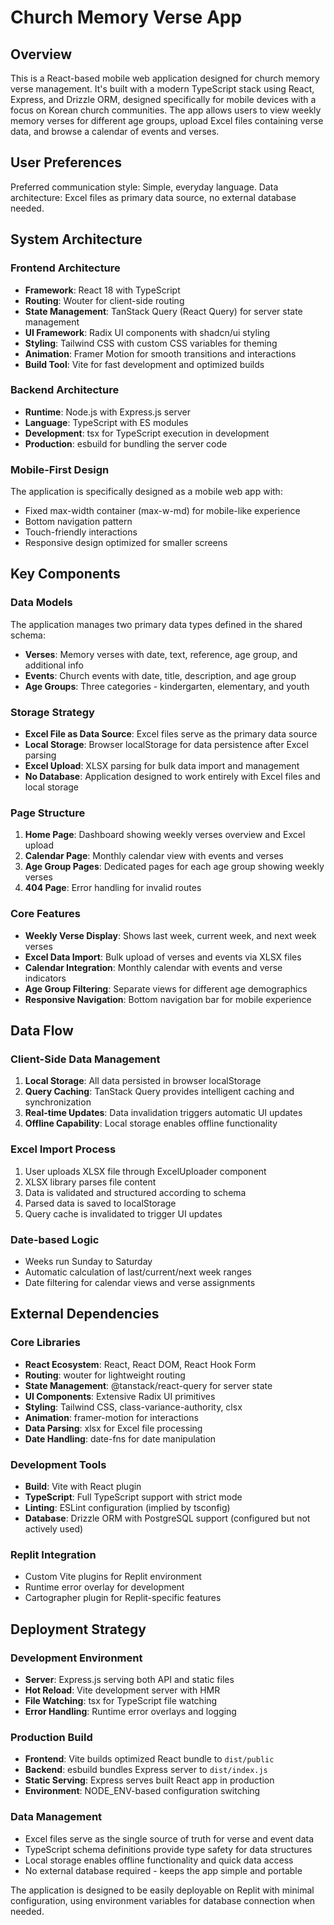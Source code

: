 # Church Memory Verse App

## Overview

This is a React-based mobile web application designed for church memory verse management. It's built with a modern TypeScript stack using React, Express, and Drizzle ORM, designed specifically for mobile devices with a focus on Korean church communities. The app allows users to view weekly memory verses for different age groups, upload Excel files containing verse data, and browse a calendar of events and verses.

## User Preferences

Preferred communication style: Simple, everyday language.
Data architecture: Excel files as primary data source, no external database needed.

## System Architecture

### Frontend Architecture
- **Framework**: React 18 with TypeScript
- **Routing**: Wouter for client-side routing
- **State Management**: TanStack Query (React Query) for server state management
- **UI Framework**: Radix UI components with shadcn/ui styling
- **Styling**: Tailwind CSS with custom CSS variables for theming
- **Animation**: Framer Motion for smooth transitions and interactions
- **Build Tool**: Vite for fast development and optimized builds

### Backend Architecture
- **Runtime**: Node.js with Express.js server
- **Language**: TypeScript with ES modules
- **Development**: tsx for TypeScript execution in development
- **Production**: esbuild for bundling the server code

### Mobile-First Design
The application is specifically designed as a mobile web app with:
- Fixed max-width container (max-w-md) for mobile-like experience
- Bottom navigation pattern
- Touch-friendly interactions
- Responsive design optimized for smaller screens

## Key Components

### Data Models
The application manages two primary data types defined in the shared schema:
- **Verses**: Memory verses with date, text, reference, age group, and additional info
- **Events**: Church events with date, title, description, and age group
- **Age Groups**: Three categories - kindergarten, elementary, and youth

### Storage Strategy
- **Excel File as Data Source**: Excel files serve as the primary data source
- **Local Storage**: Browser localStorage for data persistence after Excel parsing
- **Excel Upload**: XLSX parsing for bulk data import and management
- **No Database**: Application designed to work entirely with Excel files and local storage

### Page Structure
1. **Home Page**: Dashboard showing weekly verses overview and Excel upload
2. **Calendar Page**: Monthly calendar view with events and verses
3. **Age Group Pages**: Dedicated pages for each age group showing weekly verses
4. **404 Page**: Error handling for invalid routes

### Core Features
- **Weekly Verse Display**: Shows last week, current week, and next week verses
- **Excel Data Import**: Bulk upload of verses and events via XLSX files
- **Calendar Integration**: Monthly calendar with events and verse indicators
- **Age Group Filtering**: Separate views for different age demographics
- **Responsive Navigation**: Bottom navigation bar for mobile experience

## Data Flow

### Client-Side Data Management
1. **Local Storage**: All data persisted in browser localStorage
2. **Query Caching**: TanStack Query provides intelligent caching and synchronization
3. **Real-time Updates**: Data invalidation triggers automatic UI updates
4. **Offline Capability**: Local storage enables offline functionality

### Excel Import Process
1. User uploads XLSX file through ExcelUploader component
2. XLSX library parses file content
3. Data is validated and structured according to schema
4. Parsed data is saved to localStorage
5. Query cache is invalidated to trigger UI updates

### Date-based Logic
- Weeks run Sunday to Saturday
- Automatic calculation of last/current/next week ranges
- Date filtering for calendar views and verse assignments

## External Dependencies

### Core Libraries
- **React Ecosystem**: React, React DOM, React Hook Form
- **Routing**: wouter for lightweight routing
- **State Management**: @tanstack/react-query for server state
- **UI Components**: Extensive Radix UI primitives
- **Styling**: Tailwind CSS, class-variance-authority, clsx
- **Animation**: framer-motion for interactions
- **Data Parsing**: xlsx for Excel file processing
- **Date Handling**: date-fns for date manipulation

### Development Tools
- **Build**: Vite with React plugin
- **TypeScript**: Full TypeScript support with strict mode
- **Linting**: ESLint configuration (implied by tsconfig)
- **Database**: Drizzle ORM with PostgreSQL support (configured but not actively used)

### Replit Integration
- Custom Vite plugins for Replit environment
- Runtime error overlay for development
- Cartographer plugin for Replit-specific features

## Deployment Strategy

### Development Environment
- **Server**: Express.js serving both API and static files
- **Hot Reload**: Vite development server with HMR
- **File Watching**: tsx for TypeScript file watching
- **Error Handling**: Runtime error overlays and logging

### Production Build
- **Frontend**: Vite builds optimized React bundle to `dist/public`
- **Backend**: esbuild bundles Express server to `dist/index.js`
- **Static Serving**: Express serves built React app in production
- **Environment**: NODE_ENV-based configuration switching

### Data Management
- Excel files serve as the single source of truth for verse and event data
- TypeScript schema definitions provide type safety for data structures
- Local storage enables offline functionality and quick data access
- No external database required - keeps the app simple and portable

The application is designed to be easily deployable on Replit with minimal configuration, using environment variables for database connection when needed.